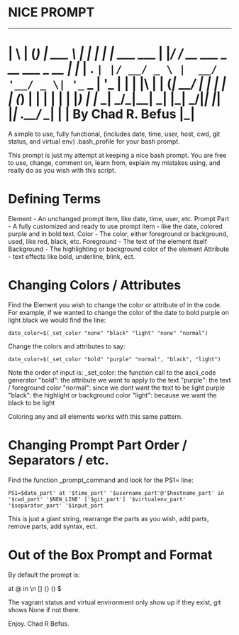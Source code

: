 NICE PROMPT
===========

  _   _ _           ______                          _
 | \ | (_)          | ___ \                        | |
 |  \| |_  ___ ___  | |_/ / __ ___  _ __ ___  _ __ | |_
 | . ` | |/ __/ _ \ |  __/ '__/ _ \| '_ ` _ \| '_ \| __|
 | |\  | | (_|  __/ | |  | | | (_) | | | | | | |_) | |_
 \_| \_/_|\___\___| \_|  |_|  \___/|_| |_| |_| .__/ \__|
                                             | |
 By Chad R. Befus                            |_|
 ================

A simple to use, fully functional, (includes date, time, user, host, cwd, git status, and virtual env) .bash_profile for your bash prompt.

This prompt is just my attempt at keeping a nice bash prompt.  You are free to use, change, comment on, learn from, explain my mistakes using, and really do as you wish with this script.

Defining Terms
==============

Element - An unchanged prompt item, like date, time, user, etc.
Prompt Part - A fully customized and ready to use prompt item - like the date, colored purple and in bold text.
Color - The color, either foreground or background, used, like red, black, etc.
Foreground - The text of the element itself
Background - The highlighting or background color of the element
Attribute - text effects like bold, underline, blink, ect.


Changing Colors / Attributes
============================

Find the Element you wish to change the color or attribute of in the code.  For example, if we wanted to change the color of the date to bold purple on light black we would find the line:

    date_color=$(_set_color "none" "black" "light" "none" "normal")

Change the colors and attributes to say:

    date_color=$(_set_color "bold" "purple" "normal", "black", "light")

Note the order of input is:
    _set_color: the function call to the ascii_code generator
    "bold": the attribute we want to apply to the text
    "purple": the text / foreground color
    "normal": since we dont want the text to be light purple
    "black": the highlight or background color
    "light": because we want the black to be light

Coloring any and all elements works with this same pattern.


Changing Prompt Part Order / Separators / etc.
==============================================

Find the function _prompt_command and look for the PS1= line:

    PS1=$date_part' at '$time_part' '$username_part'@'$hostname_part' in '$cwd_part' '$NEW_LINE' ['$git_part'] '$virtualenv_part' '$separator_part' '$input_part

This is just a giant string, rearrange the parts as you wish, add parts, remove parts, add syntax, ect.


Out of the Box Prompt and Format
================================

By default the prompt is:

<Date> at <Time> <User>@<Host> in <path> \n
[<git status>] {<vagrant status>} (<virtual environment>) $

The vagrant status and virtual environment only show up if they exist, git shows None if not there.


Enjoy.
Chad R Befus.
